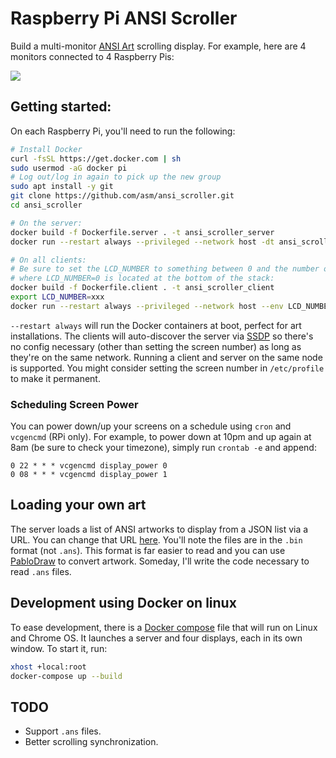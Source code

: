 # Raspberry Pi ANSI Scroller
Build a multi-monitor [ANSI Art](https://en.wikipedia.org/wiki/ANSI_art) scrolling display.  For example, here are 4 monitors connected to 4 Raspberry Pis:

![](http://asm.dj/ansi/art.jpg)

## Getting started:
On each Raspberry Pi, you'll need to run the following:

```bash
# Install Docker
curl -fsSL https://get.docker.com | sh
sudo usermod -aG docker pi
# Log out/log in again to pick up the new group
sudo apt install -y git
git clone https://github.com/asm/ansi_scroller.git
cd ansi_scroller

# On the server:
docker build -f Dockerfile.server . -t ansi_scroller_server
docker run --restart always --privileged --network host -dt ansi_scroller_server

# On all clients:
# Be sure to set the LCD_NUMBER to something between 0 and the number of screens - 1
# where LCD_NUMBER=0 is located at the bottom of the stack:
docker build -f Dockerfile.client . -t ansi_scroller_client
export LCD_NUMBER=xxx
docker run --restart always --privileged --network host --env LCD_NUMBER -dt ansi_scroller_client
```
`--restart always` will run the Docker containers at boot, perfect for art installations.  The clients will auto-discover the server via [SSDP](https://en.wikipedia.org/wiki/Simple_Service_Discovery_Protocol) so there's no config necessary (other than setting the screen number) as long as they're on the same network.  Running a client and server on the same node is supported.  You might consider setting the screen number in `/etc/profile` to make it permanent.

### Scheduling Screen Power
You can power down/up your screens on a schedule using `cron` and `vcgencmd` (RPi only).  For example, to power down at 10pm and up again at 8am (be sure to check your timezone), simply run `crontab -e` and append:

```
0 22 * * * vcgencmd display_power 0
0 08 * * * vcgencmd display_power 1
```

## Loading your own art
The server loads a list of ANSI artworks to display from a JSON list via a URL.  You can change that URL [here](https://github.com/asm/ansi_scroller/blob/master/bin/ansi_server.rb#L23).  You'll note the files are in the `.bin` format (not `.ans`).  This format is far easier to read and you can use [PabloDraw](http://picoe.ca/products/pablodraw/) to convert artwork.  Someday, I'll write the code necessary to read `.ans` files.

## Development using Docker on linux
To ease development, there is a [Docker compose](https://github.com/asm/ansi_scroller/blob/master/docker-compose.yml) file that will run on Linux and Chrome OS.  It launches a server and four displays, each in its own window.  To start it, run:

```bash
xhost +local:root
docker-compose up --build
```

## TODO
* Support `.ans` files.
* Better scrolling synchronization.

